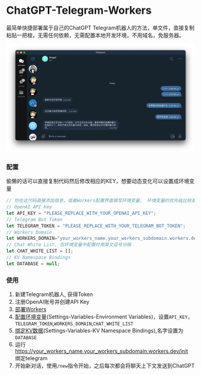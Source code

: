 # ChatGPT-Telegram-Workers

最简单快捷部署属于自己的ChatGPT Telegram机器人的方法，单文件，直接复制粘贴一把梭，无需任何依赖，无需配置本地开发环境，不用域名，免服务器。

![](./demo.jpg)

### 配置

偷懒的话可以直接复制代码然后修改相应的KEY，想要动态变化可以设置成环境变量
```js
// 你在这代码直接添加信息，或者Workers配置界面填写环境变量， 环境变量的优先级比较高
// OpenAI API Key
let API_KEY = "PLEASE_REPLACE_WITH_YOUR_OPENAI_API_KEY";
// Telegram Bot Token
let TELEGRAM_TOKEN = "PLEASE_REPLACE_WITH_YOUR_TELEGRAM_BOT_TOKEN";
// Workers Domain
let WORKERS_DOMAIN="your_workers_name.your_workers_subdomain.workers.dev"
// Chat White List, 在环境变量中配置时用英文逗号分隔
let CHAT_WHITE_LIST = [];
// KV Namespace Bindings 
let DATABASE = null;

```

### 使用

1. 新建Telegram机器人, 获得Token
2. 注册OpenAI账号并创建API Key
3. [部署Workers](https://developers.cloudflare.com/workers/)
4. [配置环境变量](https://developers.cloudflare.com/workers/platform/environment-variables/)(Settings-Variables-Environment Variables)，设置`API_KEY`，`TELEGRAM_TOKEN`,`WORKERS_DOMAIN`,`CHAT_WHITE_LIST`
5. [绑定KV数据](https://developers.cloudflare.com/workers/runtime-apis/kv#kv-bindings)(Settings-Variables-KV Namespace Bindings),名字设置为`DATABASE`
4. 运行 https://your_workers_name.your_workers_subdomain.workers.dev/init 绑定telegram
5. 开始新对话，使用`/new`指令开始，之后每次都会将聊天上下文发送到ChatGPT
